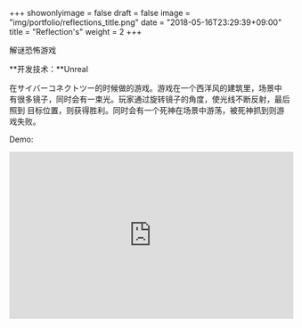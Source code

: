 +++
showonlyimage = false
draft = false
image = "img/portfolio/reflections_title.png"
date = "2018-05-16T23:29:39+09:00"
title = "Reflection's"
weight = 2
+++

解谜恐怖游戏
<!--more-->

**开发技术：**Unreal

在サイバーコネクトツー的时候做的游戏。游戏在一个西洋风的建筑里，场景中
有很多镜子，同时会有一束光。玩家通过旋转镜子的角度，使光线不断反射，最后照到
目标位置，则获得胜利。同时会有一个死神在场景中游荡，被死神抓到则游戏失败。

Demo:

<iframe height=300 width=510 src='http://player.youku.com/embed/XMzYxMjAxODQ1Mg==' frameborder=0 'allowfullscreen'></iframe>